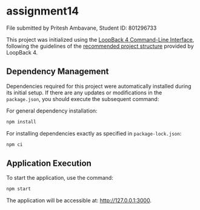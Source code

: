 # assignment14
File submitted by Pritesh Ambavane, Student ID: 801296733

This project was initialized using the [LoopBack 4 Command-Line Interface](https://loopback.io/doc/en/lb4/Command-line-interface.html), following the guidelines of the [recommended project structure](https://loopback.io/doc/en/lb4/Loopback-application-layout.html) provided by LoopBack 4.

## Dependency Management

Dependencies required for this project were automatically installed during its initial setup. If there are any updates or modifications in the `package.json`, you should execute the subsequent command:

For general dependency installation:

```sh
npm install
```

For installing dependencies exactly as specified in `package-lock.json`:

```sh
npm ci
```

## Application Execution

To start the application, use the command:

```sh
npm start
```

The application will be accessible at: http://127.0.0.1:3000.

